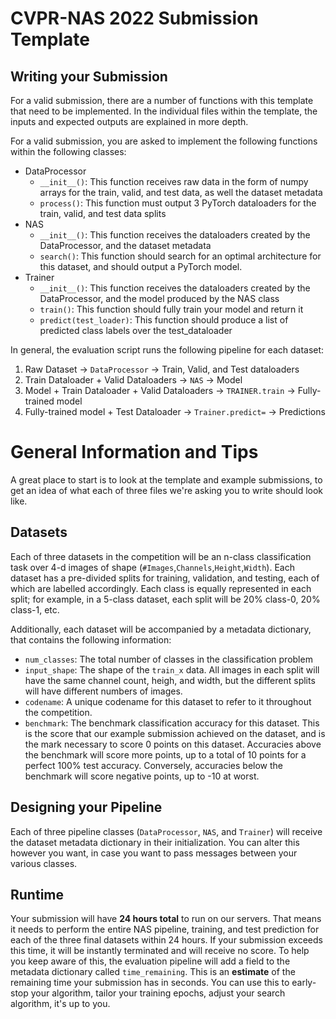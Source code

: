 # CVPR-NAS 2022 Submission Template

## Writing your Submission
For a valid submission, there are a number of functions with this template that need to be implemented. In the 
individual files within the template, the inputs and expected outputs are explained in more depth.

For a valid submission, you are asked to implement the following functions within the following classes:
* DataProcessor
  * `__init__()`: This function receives raw data in the form of numpy arrays for the train, valid, and test data, as well the dataset metadata 
  * `process()`: This function must output 3 PyTorch dataloaders for the train, valid, and test data splits
* NAS
  * `__init__()`: This function receives the dataloaders created by the DataProcessor, and the dataset metadata
  * `search()`: This function should search for an optimal architecture for this dataset, and should output a PyTorch model.
* Trainer
    * `__init__()`: This function receives the dataloaders created by the DataProcessor, and the model produced by the NAS class
    * `train()`: This function should fully train your model and return it
    * `predict(test_loader)`: This function should produce a list of predicted class labels over the test_dataloader

 In general, the evaluation script runs the following pipeline for each dataset:
 1. Raw Dataset -> `DataProcessor` -> Train, Valid, and Test dataloaders
 2. Train Dataloader + Valid Dataloaders -> `NAS` -> Model
 3. Model + Train Dataloader + Valid Dataloaders -> `TRAINER.train` -> Fully-trained model
 4. Fully-trained model + Test Dataloader -> `Trainer.predict=` -> Predictions
 
# General Information and Tips
A great place to start is to look at the template and example submissions, to get an idea of what each of three files we're asking you to write should look like. 

## Datasets
Each of three datasets in the competition will be an n-class classification task over 4-d images of shape (`#Images`,`Channels`,`Height`,`Width`). Each dataset 
has a pre-divided splits for training, validation, and testing, each of which are labelled accordingly. Each class is equally represented in each split; for example, in a 5-class dataset, each split will be 20% class-0, 20% class-1, etc. 

Additionally, each dataset will be accompanied by a metadata dictionary, that contains the following information:
* `num_classes`: The total number of classes in the classification problem
* `input_shape`: The shape of the `train_x` data. All images in each split will have the same channel count, heigh, and width, but the different splits will have different numbers of images.
* `codename`: A unique codename for this dataset to refer to it throughout the competition.
* `benchmark`: The benchmark classification accuracy for this dataset. This is the score that our example submission achieved on the dataset, and is the mark necessary to score 0 points on this dataset. Accuracies above the benchmark will score more points, up to a total of 10 points for a perfect 100% test accuracy. Conversely, accuracies below the benchmark will score negative points, up to -10 at worst. 

## Designing your Pipeline
Each of three pipeline classes (`DataProcessor`, `NAS`, and `Trainer`) will receive the dataset metadata dictionary in their initialization. You can alter this however you want, in case you want to pass messages between your various classes. 

## Runtime
Your submission will have **24 hours total** to run on our servers. That means it needs to perform the entire NAS pipeline, training, and test prediction for each of the three final datasets within 24 hours. If your submission exceeds this time, it will be instantly terminated and will receive no score. To help you keep aware of this, the evaluation pipeline will add a field to the metadata dictionary called `time_remaining`. This is an **estimate** of the remaining time your submission has in seconds. You can use this to early-stop your algorithm, tailor your training epochs, adjust your search algorithm, it's up to you. 
